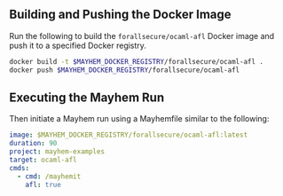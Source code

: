 ## Building and Pushing the Docker Image

Run the following to build the `forallsecure/ocaml-afl` Docker image and push it to a specified Docker registry.

```sh
docker build -t $MAYHEM_DOCKER_REGISTRY/forallsecure/ocaml-afl .
docker push $MAYHEM_DOCKER_REGISTRY/forallsecure/ocaml-afl
```

## Executing the Mayhem Run

Then initiate a Mayhem run using a Mayhemfile similar to the following:

```yaml
image: $MAYHEM_DOCKER_REGISTRY/forallsecure/ocaml-afl:latest
duration: 90
project: mayhem-examples
target: ocaml-afl
cmds:
  - cmd: /mayhemit
    afl: true
```